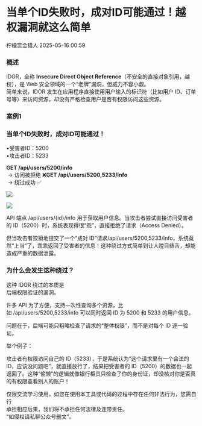#  当单个ID失败时，成对ID可能通过！越权漏洞就这么简单   
 柠檬赏金猎人   2025-05-16 00:59  
  
### 概述  
  
IDOR，全称 **Insecure Direct Object Reference**（不安全的直接对象引用，越权），是 Web 安全领域的一个“老牌”漏洞，但威力不容小觑。  
简单来说，IDOR 发生在应用程序直接使用用户输入的标识符（比如用户 ID、订单号等）来访问资源，却没有严格检查用户是否有权限访问这些资源。  
### 案例1  
### 当单个ID失败时，成对ID可能通过！  
  
•受害者ID：5200  
•攻击者ID：5233  
  
**GET /api/users/5200/info**  
 → 访问被拒绝 ❌**GET /api/users/5200,5233/info**  
 → 绕过成功 ✅  
  
  
![](https://mmbiz.qpic.cn/sz_mmbiz_jpg/OkRKg4J9smXuA2nTfVubh90BY2QPrEAnuWzmPppkBIYtDnvC2ibIhict3zT8ERsmAbibOjRgy6c1ept9BWFjye77Q/640?wx_fmt=jpeg "")  
  
![](https://mmbiz.qpic.cn/sz_mmbiz_jpg/OkRKg4J9smXuA2nTfVubh90BY2QPrEAngYGDSLbCRMoW0OLLs7YPtiaxtszhmrja2tgZtADoKrloofrfcoUv0aA/640?wx_fmt=jpeg "")  
  
  
API 端点 /api/users/{id}/info 用于获取用户信息。当攻击者尝试直接访问受害者的 ID（5200）时，系统表现得很“乖”，直接拒绝了请求（Access Denied）。  
  
但当攻击者狡猾地提交了一个“成对 ID”请求/api/users/5200,5233/info，系统竟然“上当”了，乖乖返回了受害者的信息！这种绕过方式简单到让人瞠目结舌，却能造成严重的数据泄露。  
### 为什么会发生这种绕过？  
  
这种 IDOR 绕过的本质是  
后端权限验证的漏洞。  
  
许多 API 为了方便，支持一次性查询多个资源，比如 /api/users/5200,5233/info 可以同时返回 ID 为 5200 和 5233 的用户信息。  
  
问题在于，后端可能只粗略检查了请求的“整体权限”，而不是对每个 ID 逐一验证。  
  
举个例子：  
  
攻击者有权限访问自己的 ID（5233），于是系统认为“这个请求里有一个合法的 ID，应该没问题吧”，就直接放行了，结果把受害者的 ID（5200）的数据也一起返回了。这种“偷懒”的逻辑就像银行柜员只检查了你的身份证，却没核对你是否真的有权限查看别人的账户！  
  
  
  
仅限交流学习使用，如您在使用本工具或代码的过程中存在任何非法行为，您需自行  
承担相应后果，我们将不承担任何法律及连带责任。  
“如侵权请私聊公众号删文”。  
  
